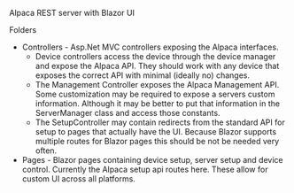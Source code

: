 Alpaca REST server with Blazor UI

Folders
* Controllers - Asp.Net MVC controllers exposing the Alpaca interfaces.
  *  Device controllers access the device through the device manager and expose the Alpaca API. They should work with any device that exposes the correct API with minimal (ideally no) changes.
  * The Management Controller exposes the Alpaca Management API. Some customization may be required to expose a servers custom information. Although it may be better to put that information in the ServerManager class and access those constants.
  * The SetupController may contain redirects from the standard API for setup to pages that actually have the UI. Because Blazor supports multiple routes for Blazor pages this should be not be needed very often.
* Pages - Blazor pages containing device setup, server setup and device control. Currently the Alpaca setup api routes here. These allow for custom UI across all platforms.